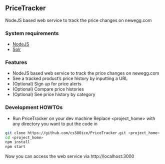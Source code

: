 ## PriceTracker
NodeJS based web service to track the price changes on newegg.com

### System requirements
* [NodeJS](https://nodejs.org)
* [Solr](http://lucene.apache.org/solr/)

### Features
* NodeJS based web service to track the price changes on newegg.com
* See a tracked product’s price history by inputting a URL
* (Optional) Sign up for price alerts
* (Optional) Compare price histories
* (Optional) See price history by category

### Development HOWTOs
* Run PriceTracker on your dev machine
Replace <project_home> with any directory you want to put the code in
```sh
git clone https://github.com/cs580ice/PriceTracker.git <project_home>
cd <project_home>
npm install
npm start
```
Now you can access the web service via http://localhost:3000